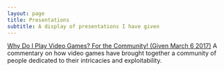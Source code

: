 ```yaml
---
layout: page
title: Presentations
subtitle: A display of presentations I have given
---
```

[Why Do I Play Video Games? For the Community! (Given March 6 2017)](https://cdn.rawgit.com/comptonb37/fs102Spring2017-presentation01-comptonb37/20c689cd/SMPres.html#/)
A commentary on how video games have brought together a community of people dedicated to their intricacies and exploitability.
